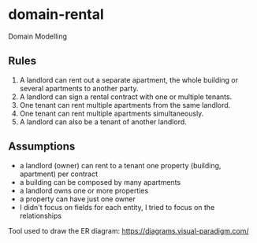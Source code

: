 # domain-rental
Domain Modelling

## Rules
1) A landlord can rent out a separate apartment, the whole building or several apartments to another party. 
2) A landlord can sign a rental contract with one or multiple tenants. 
3) One tenant can rent multiple apartments from the same landlord. 
4) One tenant can rent multiple apartments simultaneously. 
5) A landlord can also be a tenant of another landlord. 


## Assumptions
- a landlord (owner) can rent to a tenant one property (building, apartment) per contract
- a building can be composed by many apartments
- a landlord owns one or more properties
- a property can have just one owner
- I didn't focus on fields for each entity, I tried to focus on the relationships


Tool used to draw the ER diagram:
https://diagrams.visual-paradigm.com/

